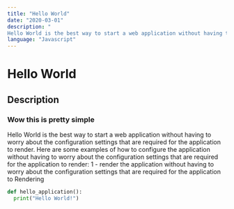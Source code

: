 ```yaml
---
title: "Hello World"
date: "2020-03-01"
description: "
Hello World is the best way to start a web application without having to worry about the configuration settings that are required for the application to render. Here are some examples of how to configure the application without having to worry about the configuration settings that are required for the application to render: 1 - render the application without having to worry about the configuration settings that are required for the application to Rendering"
language: "Javascript"
---
```


# Hello World

## Description

### Wow this is pretty simple

Hello World is the best way to start a web application without having to worry about the configuration settings that are required for the application to render. Here are some examples of how to configure the application without having to worry about the configuration settings that are required for the application to render: 1 - render the application without having to worry about the configuration settings that are required for the application to Rendering

```python
def hello_application():
  print("Hello World!")
```
